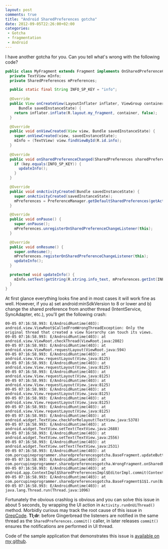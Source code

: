 ```yaml
---
layout: post
comments: true
title: "Android SharedPreferences gotcha"
date: 2012-09-05T22:26:00+02:00
categories:
 - Gotcha
 - fragmentation
 - Android
---
```


I have another gotcha for you. Can you tell what's wrong with the following code?

``` java
public class MyFragment extends Fragment implements OnSharedPreferenceChangeListener {
  private TextView mInfo;
  private SharedPreferences mPreferences;

  public static final String INFO_SP_KEY = "info";
  
  @Override
  public View onCreateView(LayoutInflater inflater, ViewGroup container,
      Bundle savedInstanceState) {
    return inflater.inflate(R.layout.my_fragment, container, false);
  }

  @Override
  public void onViewCreated(View view, Bundle savedInstanceState) {
    super.onViewCreated(view, savedInstanceState);
    mInfo = (TextView) view.findViewById(R.id.info);
  }
  
  @Override
  public void onSharedPreferenceChanged(SharedPreferences sharedPreferences, String key) {
    if (key.equals(INFO_SP_KEY)) {
      updateInfo();
    }
  }

  @Override
  public void onActivityCreated(Bundle savedInstanceState) {
    super.onActivityCreated(savedInstanceState);
    mPreferences = PreferenceManager.getDefaultSharedPreferences(getActivity());
  }

  @Override
  public void onPause() {
    super.onPause();
    mPreferences.unregisterOnSharedPreferenceChangeListener(this);
  }

  @Override
  public void onResume() {
    super.onResume();
    mPreferences.registerOnSharedPreferenceChangeListener(this);
    updateInfo();
  }

  protected void updateInfo() {
    mInfo.setText(getString(R.string.info_text, mPreferences.getInt(INFO_SP_KEY, 0)));
  }
}
```

At first glance everything looks fine and in most cases it will work fine as well. However, if you a) set android:minSdkVersion to 8 or lower and b) change the shared preference from another thread (IntentService, SyncAdapter, etc.), you'll get the following crash:

```
09-05 07:16:58.993: E/AndroidRuntime(403): android.view.ViewRoot$CalledFromWrongThreadException: Only the original thread that created a view hierarchy can touch its views.
09-05 07:16:58.993: E/AndroidRuntime(403): at android.view.ViewRoot.checkThread(ViewRoot.java:2802)
09-05 07:16:58.993: E/AndroidRuntime(403): at android.view.ViewRoot.requestLayout(ViewRoot.java:594)
09-05 07:16:58.993: E/AndroidRuntime(403): at android.view.View.requestLayout(View.java:8125)
09-05 07:16:58.993: E/AndroidRuntime(403): at android.view.View.requestLayout(View.java:8125)
09-05 07:16:58.993: E/AndroidRuntime(403): at android.view.View.requestLayout(View.java:8125)
09-05 07:16:58.993: E/AndroidRuntime(403): at android.view.View.requestLayout(View.java:8125)
09-05 07:16:58.993: E/AndroidRuntime(403): at android.view.View.requestLayout(View.java:8125)
09-05 07:16:58.993: E/AndroidRuntime(403): at android.view.View.requestLayout(View.java:8125)
09-05 07:16:58.993: E/AndroidRuntime(403): at android.view.View.requestLayout(View.java:8125)
09-05 07:16:58.993: E/AndroidRuntime(403): at android.widget.TextView.checkForRelayout(TextView.java:5378)
09-05 07:16:58.993: E/AndroidRuntime(403): at android.widget.TextView.setText(TextView.java:2688)
09-05 07:16:58.993: E/AndroidRuntime(403): at android.widget.TextView.setText(TextView.java:2556)
09-05 07:16:58.993: E/AndroidRuntime(403): at android.widget.TextView.setText(TextView.java:2531)
09-05 07:16:58.993: E/AndroidRuntime(403): at com.porcupineprogrammer.sharedpreferencesgotcha.BaseFragment.updateButtonText(BaseFragment.java:65)
09-05 07:16:58.993: E/AndroidRuntime(403): at com.porcupineprogrammer.sharedpreferencesgotcha.WrongFragment.onSharedPreferenceChanged(WrongFragment.java:12)
09-05 07:16:58.993: E/AndroidRuntime(403): at android.app.ContextImpl$SharedPreferencesImpl$EditorImpl.commit(ContextImpl.java:2830)
09-05 07:16:58.993: E/AndroidRuntime(403): at com.porcupineprogrammer.sharedpreferencesgotcha.BaseFragment$1$1.run(BaseFragment.java:36)
09-05 07:16:58.993: E/AndroidRuntime(403): at java.lang.Thread.run(Thread.java:1096)
```

Fortunately the obvious crashlog is obvious and you can solve this issue in about 5 seconds, by wrapping the UI action in `Activity.runOnUiThread()` method. Morbidly curious may track the root cause of this issue in [GrepCode](http://grepcode.com/file_/repository.grepcode.com/java/ext/com.google.android/android/2.2_r1.1/android/app/ContextImpl.java/?v=diff&id2=2.3_r1#3035). **Tl;dr**: before Gingerbread the listeners are notified in the same thread as the `SharedPreferences.commit()` caller, in later releases `commit()` ensures the notifications are performed in UI thread.

Code of the sample application that demonstrates this issue is [available on my github](https://github.com/chalup/blog-sharedpreferences-gotcha).
